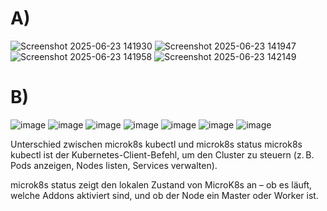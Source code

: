 # A)
![Screenshot 2025-06-23 141930](https://github.com/user-attachments/assets/fd6fcf93-d6c1-47d6-b0bf-a7eb446c1fe9)
![Screenshot 2025-06-23 141947](https://github.com/user-attachments/assets/b1ecd4b6-59ad-4a60-89c1-857ba4c03b50)
![Screenshot 2025-06-23 141958](https://github.com/user-attachments/assets/5d93dafd-7be0-49de-9f08-966c359dd68a)
![Screenshot 2025-06-23 142149](https://github.com/user-attachments/assets/4aea5206-9645-4f67-827c-86594c01f74c)

# B)
![image](https://github.com/user-attachments/assets/1c75e31b-f418-4b66-81fa-96b8985133a5)
![image](https://github.com/user-attachments/assets/8f6d7a27-dcdc-462b-a988-1772ea4d1641)
![image](https://github.com/user-attachments/assets/a5c67210-2564-437f-9f47-a440d2cdd5d7)
![image](https://github.com/user-attachments/assets/7102ef37-a173-4bcf-a353-9599256d4781)
![image](https://github.com/user-attachments/assets/6c73859c-55ab-472b-b20c-68393e312093)
![image](https://github.com/user-attachments/assets/665f75bf-c8e0-494a-9f3d-061b61066bdb)
![image](https://github.com/user-attachments/assets/e46516f6-493b-4cc1-b6ea-cbaaff97e03d)

Unterschied zwischen microk8s kubectl und microk8s status
microk8s kubectl ist der Kubernetes-Client-Befehl, um den Cluster zu steuern (z. B. Pods anzeigen, Nodes listen, Services verwalten).

microk8s status zeigt den lokalen Zustand von MicroK8s an – ob es läuft, welche Addons aktiviert sind, und ob der Node ein Master oder Worker ist.












